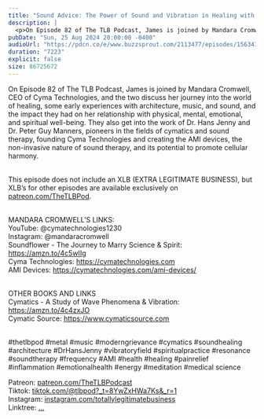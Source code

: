 ```yaml
---
title: "Sound Advice: The Power of Sound and Vibration in Healing with Mandala Cromwell | The TLB Pod Ep 82"
description: |
  <p>On Episode 82 of The TLB Podcast, James is joined by Mandara Cromwell, CEO of Cyma Technologies, and the two discuss her journey into the world of healing, some early experiences with architecture, music, and sound, and the impact they had on her relationship with physical, mental, emotional, and spiritual well-being. They also get into the work of Dr. Hans Jenny and Dr. Peter Guy Manners, pioneers in the fields of cymatics and sound therapy, founding Cyma Technologies and creating the AMI devices, the non-invasive nature of sound therapy, and its potential to promote cellular harmony.<br/><br/></p><p>This episode does not include an XLB (EXTRA LEGITIMATE BUSINESS), but XLB’s for other episodes are available exclusively on <a href='http://patreon.com/TheTLBPod'>patreon.com/TheTLBPod</a>.<br/><br/></p><p>MANDARA CROMWELL’S LINKS:<br/>YouTube: @cymatechnologies1230<br/>Instagram: @mandaracromwell<br/>Soundflower - The Journey to Marry Science &amp; Spirit: <a href='https://amzn.to/4c5wIIg'>https://amzn.to/4c5wIIg</a><br/>Cyma Technologies: <a href='https://cymatechnologies.com'>https://cymatechnologies.com</a><br/>AMI Devices: <a href='https://cymatechnologies.com/ami-devices/'>https://cymatechnologies.com/ami-devices/</a><br/><br/></p><p>OTHER BOOKS AND LINKS<br/>Cymatics - A Study of Wave Phenomena &amp; Vibration: <a href='https://amzn.to/4c4zxJO'>https://amzn.to/4c4zxJO</a><br/>Cymatic Source: <a href='https://www.cymaticsource.com'>https://www.cymaticsource.com</a><br/><br/></p><p>#thetlbpod #metal #music #moderngrievance #cymatics #soundhealing #architecture #DrHansJenny #vibratoryfield #spiritualpractice #resonance #soundtherapy #frequency #AMI #health #healing #painrelief #inflammation #emotionalhealth #energy #meditation #medical science</p><p>Patreon: <a href='https://www.youtube.com/redirect?event=channel_description&amp;redir_token=QUFFLUhqbHJwOWd4SjlUSkRCaG9HTnBLUWtMaUVjRWd5Z3xBQ3Jtc0tuRGV5Nl9WT0l1eTZsdjhOQUVJTmR6RzJMWDhJeFhSOElCNTNQdTBwVk9Gd0N6RE5FMWNCNmZ4TXRhNHZhS0hzdEltdEppNUlpUTFCN1lSeGZQVFNwS2dlSkUxb2p6Ui1iTTVGYmY3NVZVY0hJNWFaNA&amp;q=https%3A%2F%2Fwww.patreon.com%2FTheTLBPodcast'>patreon.com/TheTLBPodcast</a><br/>Tiktok: <a href='https://www.youtube.com/redirect?event=channel_description&amp;redir_token=QUFFLUhqa3hqQTB0SGVhSl94YjdxZnhjMEN1eWk3OXYtd3xBQ3Jtc0ttZFFJYjAxMHlXeDFsWm54Mlk3S240d2VWUGwxWjQzSmdmM3VkX2g4aHk2eTYzX1VUN1FtcjFueW9hcXEtV3FLdTZRQzNwQUt6anBGbzFLMXVhc0s4LUp2WndRV1NnY3I4dEd4WkxpZ0ZfMHBwYkJYSQ&amp;q=https%3A%2F%2Fwww.tiktok.com%2F%40tlbpod%3F_t%3D8YwZxHWa7Ks%26_r%3D1'>tiktok.com/@tlbpod?_t=8YwZxHWa7Ks&amp;_r=1</a><br/>Instagram: <a href='https://www.youtube.com/redirect?event=channel_description&amp;redir_token=QUFFLUhqbm9fRUxibWVsdmNmazlnc3YtREhhb0xfSHZTd3xBQ3Jtc0ttVGVJX3VEeld4Y255MHc5d3d1S3pVc2RGbUVIQWZGX2lXR3FBSWl0dTZfbW54WUdnUUdtanBMcEowUzA3MmNUekdBWXIzNU9VVDhZbEctbzlMOEFqbnBFQS0wRHM3bGJyUE9Hczg4ZjFUVFpLZ3g5bw&amp;q=https%3A%2F%2Fwww.instagram.com%2Ftotallylegitimatebusiness%2F'>instagram.com/totallylegitimatebusiness</a><br/>Linktree: <a href='https://www.youtube.com/redirect?event=channel_description&amp;redir_token=QUFFLUhqbU5BOGhSR2I4SlVYTGJCSldXMnhpa0pNWWJuQXxBQ3Jtc0trSS1FaDl1ZHBQVVlndjI0eFVWcTlrUFNmRS1Ka1hNRkVZQnk1WWZNSlpHLVhRNWRIYVlCRmZaa2xEbmFPTlJMaHFSblZuTTItMkxEY0phSzJaMzk5YkhGb1JJVUtnZlBXQk14VlN1Ri1nbkRJQUVNbw&amp;q=linktr.ee%2Ftotallylegitimatebusiness'>...</a></p>
pubDate: "Sun, 25 Aug 2024 20:00:00 -0400"
audioUrl: "https://pdcn.co/e/www.buzzsprout.com/2113477/episodes/15634147-sound-advice-the-power-of-sound-and-vibration-in-healing-with-mandala-cromwell-the-tlb-pod-ep-82.mp3"
duration: "7223"
explicit: false
size: 86725672
---
```


<p>On Episode 82 of The TLB Podcast, James is joined by Mandara Cromwell, CEO of Cyma Technologies, and the two discuss her journey into the world of healing, some early experiences with architecture, music, and sound, and the impact they had on her relationship with physical, mental, emotional, and spiritual well-being. They also get into the work of Dr. Hans Jenny and Dr. Peter Guy Manners, pioneers in the fields of cymatics and sound therapy, founding Cyma Technologies and creating the AMI devices, the non-invasive nature of sound therapy, and its potential to promote cellular harmony.<br/><br/></p><p>This episode does not include an XLB (EXTRA LEGITIMATE BUSINESS), but XLB’s for other episodes are available exclusively on <a href='http://patreon.com/TheTLBPod'>patreon.com/TheTLBPod</a>.<br/><br/></p><p>MANDARA CROMWELL’S LINKS:<br/>YouTube: @cymatechnologies1230<br/>Instagram: @mandaracromwell<br/>Soundflower - The Journey to Marry Science &amp; Spirit: <a href='https://amzn.to/4c5wIIg'>https://amzn.to/4c5wIIg</a><br/>Cyma Technologies: <a href='https://cymatechnologies.com'>https://cymatechnologies.com</a><br/>AMI Devices: <a href='https://cymatechnologies.com/ami-devices/'>https://cymatechnologies.com/ami-devices/</a><br/><br/></p><p>OTHER BOOKS AND LINKS<br/>Cymatics - A Study of Wave Phenomena &amp; Vibration: <a href='https://amzn.to/4c4zxJO'>https://amzn.to/4c4zxJO</a><br/>Cymatic Source: <a href='https://www.cymaticsource.com'>https://www.cymaticsource.com</a><br/><br/></p><p>#thetlbpod #metal #music #moderngrievance #cymatics #soundhealing #architecture #DrHansJenny #vibratoryfield #spiritualpractice #resonance #soundtherapy #frequency #AMI #health #healing #painrelief #inflammation #emotionalhealth #energy #meditation #medical science</p><p>Patreon: <a href='https://www.youtube.com/redirect?event=channel_description&amp;redir_token=QUFFLUhqbHJwOWd4SjlUSkRCaG9HTnBLUWtMaUVjRWd5Z3xBQ3Jtc0tuRGV5Nl9WT0l1eTZsdjhOQUVJTmR6RzJMWDhJeFhSOElCNTNQdTBwVk9Gd0N6RE5FMWNCNmZ4TXRhNHZhS0hzdEltdEppNUlpUTFCN1lSeGZQVFNwS2dlSkUxb2p6Ui1iTTVGYmY3NVZVY0hJNWFaNA&amp;q=https%3A%2F%2Fwww.patreon.com%2FTheTLBPodcast'>patreon.com/TheTLBPodcast</a><br/>Tiktok: <a href='https://www.youtube.com/redirect?event=channel_description&amp;redir_token=QUFFLUhqa3hqQTB0SGVhSl94YjdxZnhjMEN1eWk3OXYtd3xBQ3Jtc0ttZFFJYjAxMHlXeDFsWm54Mlk3S240d2VWUGwxWjQzSmdmM3VkX2g4aHk2eTYzX1VUN1FtcjFueW9hcXEtV3FLdTZRQzNwQUt6anBGbzFLMXVhc0s4LUp2WndRV1NnY3I4dEd4WkxpZ0ZfMHBwYkJYSQ&amp;q=https%3A%2F%2Fwww.tiktok.com%2F%40tlbpod%3F_t%3D8YwZxHWa7Ks%26_r%3D1'>tiktok.com/@tlbpod?_t=8YwZxHWa7Ks&amp;_r=1</a><br/>Instagram: <a href='https://www.youtube.com/redirect?event=channel_description&amp;redir_token=QUFFLUhqbm9fRUxibWVsdmNmazlnc3YtREhhb0xfSHZTd3xBQ3Jtc0ttVGVJX3VEeld4Y255MHc5d3d1S3pVc2RGbUVIQWZGX2lXR3FBSWl0dTZfbW54WUdnUUdtanBMcEowUzA3MmNUekdBWXIzNU9VVDhZbEctbzlMOEFqbnBFQS0wRHM3bGJyUE9Hczg4ZjFUVFpLZ3g5bw&amp;q=https%3A%2F%2Fwww.instagram.com%2Ftotallylegitimatebusiness%2F'>instagram.com/totallylegitimatebusiness</a><br/>Linktree: <a href='https://www.youtube.com/redirect?event=channel_description&amp;redir_token=QUFFLUhqbU5BOGhSR2I4SlVYTGJCSldXMnhpa0pNWWJuQXxBQ3Jtc0trSS1FaDl1ZHBQVVlndjI0eFVWcTlrUFNmRS1Ka1hNRkVZQnk1WWZNSlpHLVhRNWRIYVlCRmZaa2xEbmFPTlJMaHFSblZuTTItMkxEY0phSzJaMzk5YkhGb1JJVUtnZlBXQk14VlN1Ri1nbkRJQUVNbw&amp;q=linktr.ee%2Ftotallylegitimatebusiness'>...</a></p>
